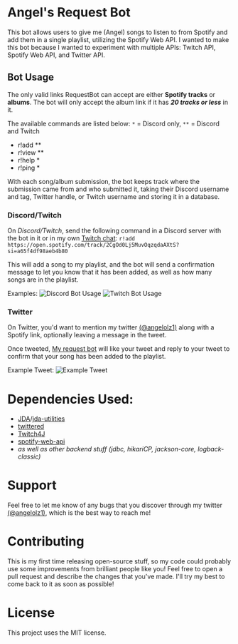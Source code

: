 # Angel's Request Bot
This bot allows users to give me (Angel) songs to listen to from Spotify and add them in a single playlist, utilizing the Spotify Web API. I wanted to make this bot because I wanted to experiment with multiple APIs: Twitch API, Spotify Web API, and Twitter API.

## Bot Usage
The only valid links RequestBot can accept are either **Spotify tracks** or **albums**. The bot will only accept the album link if it has ***20 tracks or less*** in it.

The available commands are listed below:
`*` = Discord only, `**` = Discord and Twitch

- r!add **
- r!view **
- r!help *
- r!ping *

With each song/album submission, the bot keeps track where the submission came from and who submitted it, taking their Discord username and tag, Twitter handle, or Twitch username and storing it in a database.

### Discord/Twitch
On *Discord/Twitch*, send the following command in a Discord server with the bot in it or in my own [Twitch chat](https://www.twitch.tv/popout/angelolz1/chat):
`r!add https://open.spotify.com/track/2CgOd0Lj5MuvOqzqdaAXtS?si=a65f4df98aeb4b80`

This will add a song to my playlist, and the bot will send a confirmation message to let you know that it has been added, as well as how many songs are in the playlist. 

Examples:
![Discord Bot Usage](https://i.imgur.com/BwNzJjs.png)
![Twitch Bot Usage](https://i.imgur.com/W0T7DuI.png)

### Twitter
On Twitter, you'd want to mention my twitter [(@angelolz1)](https://twitter.com/angelolz1) along with a Spotify link, optionally leaving a message in the tweet.

Once tweeted, [My request bot](https://twitter.com/AngelolzBot) will like your tweet and reply to your tweet to confirm that your song has been added to the playlist.

Example Tweet:
![Example Tweet](https://imgur.com/3nWqnRt.png)

# Dependencies Used:
- [JDA](https://github.com/DV8FromTheWorld/JDA/)/[jda-utilities](https://github.com/JDA-Applications/JDA-Utilities)
- [twittered](https://github.com/redouane59/twittered)
- [Twitch4J](https://github.com/twitch4j/twitch4j)
- [spotify-web-api](https://github.com/thelinmichael/spotify-web-api-java)
- *as well as other backend stuff (jdbc, hikariCP, jackson-core, logback-classic)*

# Support
Feel free to let me know of any bugs that you discover through my twitter [(@angelolz1)](https://twitter.com/angelolz1), which is the best way to reach me!

# Contributing
This is my first time releasing open-source stuff, so my code could probably use some improvements from brilliant people like you! Feel free to open a pull request and describe the changes that you've made. I'll try my best to come back to it as soon as possible!

# License
This project uses the MIT license.
